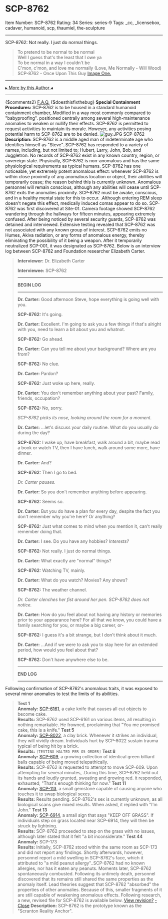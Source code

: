 # SCP-8762
Item Number: SCP-8762
Rating: 34
Series: series-9
Tags: _cc, _licensebox, cadaver, humanoid, scp, thaumiel, the-sculpture

---

SCP-8762: Not really. I just do normal things.
> To pretend to be normal to be normal  
>  Well I guess that's the least that I owe ya  
>  To be normal in a way I couldn't be  
>  C'mon, c'mon, and love me normally
(Love, Me Normally - Will Wood)
SCP-8762 - Once Upon This Guy
[Image One.](https://commons.wikimedia.org/wiki/File:Mikhail_Yershov_5.JPG)
* * *
[▸ More by this Author ◂](https://scp-wiki.wikidot.com/trouts-authorpage)
* * *
{$comments2}
[F.A.Q.](https://scp-wiki.wikidot.com/component:info-ayers)
{$doesthisfixthebug}
**Special Containment Procedures:** SCP-8762 is to be housed in a standard humanoid containment chamber,.Modified in a way most commonly compared to "babyproofing". positioned centrally among several high-maintenance anomalies to weaken or nullify their effects. SCP-8762 is permitted to request activities to maintain its morale. However, any activities posing potential harm to SCP-8762 are to be denied.
![guy.JPG](http://scpdsandbox.wikidot.com/local--files/troutmaskreplica-normal/guy.JPG)
SCP-8762
**Description:** SCP-8762 is a middle aged man of indeterminate age who identifies himself as "Steve"..SCP-8762 has responded to a variety of names, including, but not limited to; Hubert, Larry, John, Bob, and Juggletron. No records of SCP-8762 exist in any known country, region, or sovereign state. Physically, SCP-8762 is non-anomalous and has the same physiological requirements as typical humans.
SCP-8762 has one noticeable, yet extremely potent anomalous effect: whenever SCP-8762 is within close proximity of any anomalous location or object, their abilities will temporarily cease; the reason behind this is currently unknown. Anomalous personnel will remain conscious, although any abilities will cease until SCP-8762 exits the anomalies proximity. SCP-8762 must be awake, conscious, and in a healthy mental state for this to occur. .Although entering REM sleep doesn't negate this effect, medically induced comas appear to do so.
SCP-8762 was first discovered at Site-01. Camera footage showed SCP-8762 wandering through the hallways for fifteen minutes, appearing extremely confused. After being noticed by several security guards, SCP-8762 was detained and interviewed. Extensive testing revealed that SCP-8762 was not associated with any known group of interest.
SCP-8762 emits no Humes, Akiva radiation, or any forms of anomalous energy, thereby eliminating the possibility of it being a weapon. After it temporarily neutralized SCP-001, it was designated as SCP-8762.
Below is an interview log between SCP-8762 and Foundation researcher Elizabeth Carter.
> **Interviewer:** Dr. Elizabeth Carter  
>    
>  **Interviewee:** SCP-8762  
> 
> * * *
> **BEGIN LOG**
> * * *
>   
>  **Dr. Carter:** Good afternoon Steve, hope everything is going well with you.  
>    
>  **SCP-8762:** It's going.  
>    
>  **Dr. Carter:** Excellent. I'm going to ask you a few things if that's alright with you, need to learn a bit about you and whatnot.  
>    
>  **SCP-8762:** Go ahead.  
>    
>  **Dr. Carter:** Can you tell me about your background? Where are you from?  
>    
>  **SCP-8762:** No clue.  
>    
>  **Dr. Carter:** Pardon?  
>    
>  **SCP-8762:** Just woke up here, really.  
>    
>  **Dr. Carter:** You don't remember anything about your past? Family, friends, occupation?  
>    
>  **SCP-8762:** No, sorry.  
>    
>  _SCP-8762 picks its nose, looking around the room for a moment._  
>    
>  **Dr. Carter:** …let's discuss your daily routine. What do you usually do during the day?  
>    
>  **SCP-8762:** I wake up, have breakfast, walk around a bit, maybe read a book or watch TV, then I have lunch, walk around some more, have dinner.  
>    
>  **Dr. Carter:** And?  
>    
>  **SCP-8762:** Then I go to bed.  
>    
>  _Dr. Carter pauses._  
>    
>  **Dr. Carter:** So you don't remember anything before appearing.  
>    
>  **SCP-8762:** Seems so.  
>    
>  **Dr. Carter:** But you do have a plan for every day, despite the fact you don't remember why you're here? Or anything?  
>    
>  **SCP-8762:** Just what comes to mind when you mention it, can't really remember doing that.  
>    
>  **Dr. Carter:** I see. Do you have any hobbies? _Interests?_  
>    
>  **SCP-8762:** Not really. I just do normal things.  
>    
>  **Dr. Carter:** What exactly are "normal" things?  
>    
>  **SCP-8762:** Watching TV, mainly.  
>    
>  **Dr. Carter:** What do you watch? Movies? Any shows?  
>    
>  **SCP-8762:** The weather channel.  
>    
>  _Dr. Carter clenches her fist around her pen. SCP-8762 does not notice._  
>    
>  **Dr. Carter:** How do you feel about not having any history or memories prior to your appearance here? For all that we know, you could have a family searching for you, or maybe a big career, or-  
>    
>  **SCP-8762:** I guess it's a bit strange, but I don't think about it much.  
>    
>  **Dr. Carter:** …And if we were to ask you to stay here for an extended period, how would you feel about that?  
>    
>  **SCP-8762:** Don't have anywhere else to be.  
> 
> * * *
> **END LOG**
> * * *
Following confirmation of SCP-8762's anomalous traits, it was exposed to several minor anomalies to test the limits of its abilities.
> **Test 1**  
>  **Anomaly:** [SCP-6161](/scp-6161), a cake knife that causes all cut objects to become cake.  
>  **Results:** SCP-8762 used SCP-6161 on various items, all resulting in nothing remarkable. He frowned, proclaiming that "You me promised cake, this is a knife."
> **Test 5**  
>  **Anomaly:** [SCP-8022](/scp-8022), a clay brick. Whenever it strikes an individual, they will vividly dream. Individuals hurt by SCP-8022 sustain trauma typical of being hit by a brick.  
>  **Results:** `[TESTING HALTED PER O5 ORDER]`
> **Test 8**  
>  **Anomaly:** [SCP-609](/scp-609), a growing collection of identical green billiard balls capable of being moved telepathically.  
>  **Results:** SCP-8762 is requested to attempt to move SCP-609. Upon attempting for several minutes, .During this time, SCP-8762 held out its hands and loudly grunted, sweating and growing red. it responded, exhausted; "That's enough thinking for now."
> **Test 11**  
>  **Anomaly:** [SCP-113](/scp-113), a small gemstone capable of causing anyone who touches it to swap biological sexes.  
>  **Results:** Results pending. SCP-8762's sex is currently unknown, as all biological scans give mixed results. When asked, it replied with "I'm John."
> **Test 13**  
>  **Anomaly:** [SCP-6914](/scp-6914), a small sign that says "KEEP OFF GRASS". If individuals step on grass located near SCP-6914, they will then be struck by lightning.  
>  **Results:** SCP-8762 proceeded to step on the grass with no issues, although later stated that it felt "a bit inconsiderate."
> **Test 44**  
>  **Anomaly:** SCP-173  
>  **Results:** Initially, SCP-8762 stood within the same room as SCP-173 and did not report any findings. Shortly afterwards, however, personnel report a mild swelling in SCP-8762's face, which it attributed to "a mild peanut allergy"..SCP-8762 had no known allergies, nor has it eaten any peanuts. Moments later, SCP-8762 spontaneously combusted.
Following its untimely death, personnel discovered that its remains still shared the same properties as the anomaly itself. Lead theories suggest that SCP-8762 "absorbed" the properties of other anomalies. Because of this, smaller fragments of it are still capable of weakening anomalous effects. Following research, a new, revised file for SCP-8762 is available below.
[View revision?](javascript:;)
[\- Close](javascript:;)
**Description:** SCP-8762 is the prototype known as the "Scranton Reality Anchor".